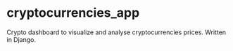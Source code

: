 # cryptocurrencies_app

Crypto dashboard to visualize and analyse cryptocurrencies prices.
Written in Django.
